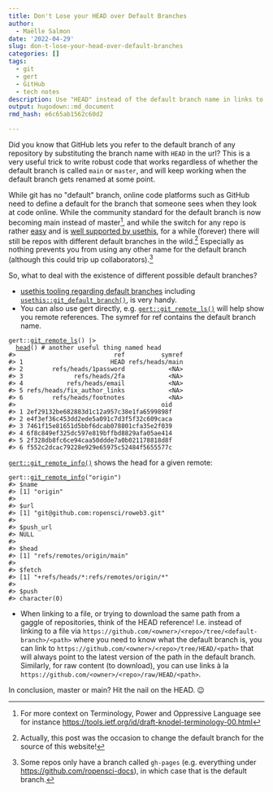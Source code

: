 ```yaml
---
title: Don't Lose your HEAD over Default Branches
author:
  - Maëlle Salmon
date: '2022-04-29'
slug: don-t-lose-your-head-over-default-branches
categories: []
tags:
  - git
  - gert
  - GitHub
  - tech notes
description: Use "HEAD" instead of the default branch name in links to files on GitHub, as it will work for any default branch name.
output: hugodown::md_document
rmd_hash: e6c65ab1562c60d2

---
```


Did you know that GitHub lets you refer to the default branch of any repository by substituting the branch name with `HEAD` in the url? This is a very useful trick to write robust code that works regardless of whether the default branch is called `main` or `master`, and will keep working when the default branch gets renamed at some point.

While git has no "default" branch, online code platforms such as GitHub need to define a default for the branch that someone sees when they look at code online. While the community standard for the default branch is now becoming main instead of master[^1], and while the switch for any repo is rather [easy](https://www.hanselman.com/blog/easily-rename-your-git-default-branch-from-master-to-main) and is [well supported by usethis](https://www.tidyverse.org/blog/2021/10/renaming-default-branch/), for a while (forever) there will still be repos with different default branches in the wild.[^2] Especially as nothing prevents you from using any other name for the default branch (although this could trip up collaborators).[^3]

So, what to deal with the existence of different possible default branches?

-   [usethis tooling regarding default branches](https://www.tidyverse.org/blog/2021/10/renaming-default-branch/) including [`usethis::git_default_branch()`](https://usethis.r-lib.org/reference/git-default-branch.html), is very handy.
-   You can also use gert directly, e.g. [`gert::git_remote_ls()`](https://docs.ropensci.org/gert/reference/git_fetch.html) will help show you remote references. The symref for ref contains the default branch name.

<div class="highlight">

<pre class='chroma'><code class='language-r' data-lang='r'><span class='nf'>gert</span><span class='nf'>::</span><span class='nf'><a href='https://docs.ropensci.org/gert/reference/git_fetch.html'>git_remote_ls</a></span><span class='o'>(</span><span class='o'>)</span> |&gt;
  <span class='nf'><a href='https://rdrr.io/r/utils/head.html'>head</a></span><span class='o'>(</span><span class='o'>)</span> <span class='c'># another useful thing named head</span>
<span class='c'>#&gt;                           ref          symref</span>
<span class='c'>#&gt; 1                        HEAD refs/heads/main</span>
<span class='c'>#&gt; 2        refs/heads/1password            &lt;NA&gt;</span>
<span class='c'>#&gt; 3              refs/heads/2fa            &lt;NA&gt;</span>
<span class='c'>#&gt; 4            refs/heads/email            &lt;NA&gt;</span>
<span class='c'>#&gt; 5 refs/heads/fix_author_links            &lt;NA&gt;</span>
<span class='c'>#&gt; 6        refs/heads/footnotes            &lt;NA&gt;</span>
<span class='c'>#&gt;                                        oid</span>
<span class='c'>#&gt; 1 2ef29132be682883d1c12a957c38e1fa6599898f</span>
<span class='c'>#&gt; 2 e4f3ef36c453dd2ede5a091c7d3f5f32c609caca</span>
<span class='c'>#&gt; 3 7461f15e81651d5bbf6dcab078801cfa35e2f039</span>
<span class='c'>#&gt; 4 6f8c849ef325dc597e819bffbd8829afa05ae414</span>
<span class='c'>#&gt; 5 2f328db8fc6ce94caa50ddde7a0b021178818d8f</span>
<span class='c'>#&gt; 6 f552c2dcac79228e929e65975c52484f5655577c</span></code></pre>

</div>

[`gert::git_remote_info()`](https://docs.ropensci.org/gert/reference/git_remote.html) shows the head for a given remote:

<div class="highlight">

<pre class='chroma'><code class='language-r' data-lang='r'><span class='nf'>gert</span><span class='nf'>::</span><span class='nf'><a href='https://docs.ropensci.org/gert/reference/git_remote.html'>git_remote_info</a></span><span class='o'>(</span><span class='s'>"origin"</span><span class='o'>)</span>
<span class='c'>#&gt; $name</span>
<span class='c'>#&gt; [1] "origin"</span>
<span class='c'>#&gt; </span>
<span class='c'>#&gt; $url</span>
<span class='c'>#&gt; [1] "git@github.com:ropensci/roweb3.git"</span>
<span class='c'>#&gt; </span>
<span class='c'>#&gt; $push_url</span>
<span class='c'>#&gt; NULL</span>
<span class='c'>#&gt; </span>
<span class='c'>#&gt; $head</span>
<span class='c'>#&gt; [1] "refs/remotes/origin/main"</span>
<span class='c'>#&gt; </span>
<span class='c'>#&gt; $fetch</span>
<span class='c'>#&gt; [1] "+refs/heads/*:refs/remotes/origin/*"</span>
<span class='c'>#&gt; </span>
<span class='c'>#&gt; $push</span>
<span class='c'>#&gt; character(0)</span></code></pre>

</div>

-   When linking to a file, or trying to download the same path from a gaggle of repositories, think of the HEAD reference! I.e. instead of linking to a file via `https://github.com/<owner>/<repo>/tree/<default-branch>/<path>` where you need to know what the default branch is, you can link to `https://github.com/<owner>/<repo>/tree/HEAD/<path>` that will always point to the latest version of the path in the default branch. Similarly, for raw content (to download), you can use links à la `https://github.com/<owner>/<repo>/raw/HEAD/<path>`.

In conclusion, master or main? Hit the nail on the HEAD. :wink:

[^1]: For more context on Terminology, Power and Oppressive Language see for instance <https://tools.ietf.org/id/draft-knodel-terminology-00.html>

[^2]: Actually, this post was the occasion to change the default branch for the source of this website!

[^3]: Some repos only have a branch called `gh-pages` (e.g. everything under <https://github.com/ropensci-docs>), in which case that is the default branch.

